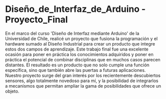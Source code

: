 # Diseño_de_Interfaz_de_Arduino  -  Proyecto_Final

En el marco del curso 'Diseño de Interfaz mediante Arduino' de la Universidad de Chile, realicé un proyecto que fusiona la programación y el hardware sumado al Diseño Industrial para crear un producto que integre estos dos campos de aprendizaje. Este trabajo final fue una excelente ocasión para poner en práctica los conocimientos adquiridos y poner en práctica el potencial de combinar disciplinas que en muchos casos parecen distantes. El resultado es un producto que no solo cumple una función específica, sino que también abre las puertas a futuras aplicaciones.
Nuestro proyecto surge del gran interés por los recientemente descubiertos sensores, algo totalmente novedoso para mí, y la posibilidad de integrarlos a mecanismos que permitan ampliar la gama de posibilidades que ofrece un objeto.
